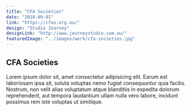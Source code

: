 ```yaml
---
title: "CFA Societies"
date: "2018-09-01"
link: "https://cfas.org.au/"
design: "Studio Journey"
designLink: "http://www.journeystudio.com.au/"
featuredImage: "../images/work/cfa-societies.jpg"
---
```


## CFA Societies

Lorem ipsum dolor sit, amet consectetur adipisicing elit. Earum est laboriosam ipsa sit, soluta voluptas nemo fugiat consequuntur quia facilis. Nostrum, non velit alias voluptatum atque blanditiis in expedita dolorum reprehenderit, aut tempora laudantium ullam nulla vero labore, incidunt possimus rem iste voluptas ut similique.

